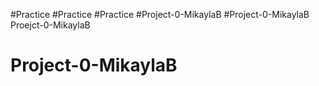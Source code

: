 #Practice
#Practice
#Practice
#Project-0-MikaylaB
#Project-0-MikaylaB
Proejct-0-MikaylaB
# Project-0-MikaylaB
